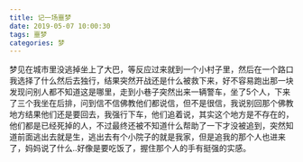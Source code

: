 ```yaml
---
title: 记一场噩梦
date: 2019-05-07 10:00:30
tags: 噩梦
categories: 梦
---
```

梦见在城市里没逃掉坐上了大巴，等反应过来就到一个小村子里，然后在一个路口我选择了什么然后去独行，结果突然开战还是什么被救下来，好不容易跑出那一块发现问别人都不知道这是哪里，走到小巷子突然出来一辆警车，坐了5个人，下来了三个我坐在后排，问到信不信佛教他们都说信，但不是很信，我说别回那个佛教地方结果他们还是要回去，我强行下车，他们追着说，其实这个地方是不存在的，他们都是已经死掉的人，不过最终还被不知道什么帮助了一下才没被追到，突然知道前面逃出去就是生，逃出去有个小院子的就是我家，但是追我的那个人也进来了，妈妈说了什么..好像是要吃饭了，握住那个人的手有挺强的实感。